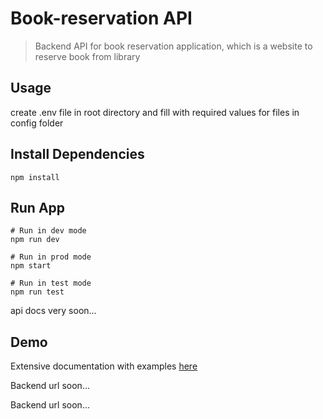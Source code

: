 # Book-reservation API

> Backend API for book reservation application, which is a website to reserve book from library

## Usage

create .env file in root directory and fill with required values for files in config folder

## Install Dependencies

```
npm install
```

## Run App

```
# Run in dev mode
npm run dev

# Run in prod mode
npm start

# Run in test mode
npm run test
```
api docs very soon...

## Demo

Extensive documentation with examples [here](https://documenter.getpostman.com/view/10105794/SWTABz1E?version=latest)


Backend url soon...



Backend url soon...
